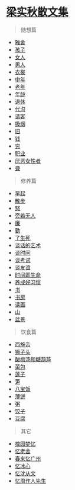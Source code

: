 <link href="../../css/style.css" rel="stylesheet" type="text/css" />

# [梁实秋散文集](http://m.rain8.com/view.php?aid=9168)

<div class="">

> 随想篇
+ [雅舍](http://www.rain8.com/article/class4/6780.htm)
+ [孩子](http://www.rain8.com/article/class4/6986.htm)
+ [女人](http://www.rain8.com/article/class4/7208.htm)
+ [男人](http://www.rain8.com/article/class4/7364.htm)
+ [衣裳](http://www.rain8.com/article/class4/7532.htm)
+ [中年](http://www.rain8.com/article/class4/7675.htm)
+ [老年](http://www.rain8.com/article/class4/7772.htm)
+ [年龄](http://www.rain8.com/article/class4/7897.htm)
+ [退休](http://www.rain8.com/article/class4/8009.htm)
+ [代沟](http://www.rain8.com/article/class4/8160.htm)
+ [请客](梁实秋散文集/请客.md)
+ [吸烟](http://www.rain8.com/article/class4/201112/8674.htm)
+ [旧](http://www.rain8.com/article/class4/201202/8857.htm)
+ [钱](http://www.rain8.com/article/class4/201202/8970.htm)
+ [穷](http://www.rain8.com/article/class4/201202/9061.htm)
+ [职业](http://www.rain8.com/article/class4/201203/9297.htm)
+ [厌恶女性者](http://www.rain8.com/article/class4/201203/9397.htm)
+ [聋](http://www.rain8.com/article/class4/201203/9518.htm)

> 修养篇
+ [早起](http://www.rain8.com/article/class4/201204/9631.htm)
+ [散步](http://www.rain8.com/article/class4/201204/9732.htm)
+ [怒](http://www.rain8.com/article/class4/201204/9830.htm)
+ [旁若无人](http://www.rain8.com/article/class4/201205/9935.htm)
+ [廉](http://www.rain8.com/article/class4/201205/10038.htm)
+ [勤](http://www.rain8.com/article/class4/201205/10163.htm)
+ [了生死](http://www.rain8.com/article/class4/201205/10286.htm)
+ [谈话的艺术](http://www.rain8.com/article/class4/201206/10396.htm)
+ [谈时间](http://www.rain8.com/article/class4/201206/10493.htm)
+ [谈考试](http://www.rain8.com/article/class4/201206/10586.htm)
+ [谈友谊](http://www.rain8.com/article/class4/201207/10694.htm)
+ [时间即生命](http://www.rain8.com/article/class4/201207/10787.htm)
+ [养成好习惯](http://www.rain8.com/article/class4/201207/10879.htm)
+ [书](http://www.rain8.com/article/class4/201208/10978.htm)
+ [书房](http://www.rain8.com/article/class4/201208/11072.htm)
+ [读画](http://www.rain8.com/article/class4/201208/11189.htm)
+ [山](http://www.rain8.com/article/class4/201209/11324.htm)
+ [盆景](http://www.rain8.com/article/class4/201209/11463.htm)

> 饮食篇
+ [西施舌](http://www.rain8.com/article/class4/201209/11668.htm)
+ [狮子头](http://www.rain8.com/article/class4/201210/11774.htm)
+ [酸梅汤和糖葫芦](http://www.rain8.com/article/class4/201210/12038.htm)
+ [菜包](http://www.rain8.com/article/class4/201211/12213.htm)
+ [莲子](http://www.rain8.com/article/class4/201211/12336.htm)
+ [笋](http://www.rain8.com/article/class4/201211/12488.htm)
+ [八宝饭](http://www.rain8.com/article/class4/201211/12611.htm)
+ [薄饼](http://www.rain8.com/article/class4/201212/12764.htm)
+ [粥](http://www.rain8.com/article/class4/201212/12884.htm)
+ [饺子](http://www.rain8.com/article/class4/201212/13054.htm)
+ [豆腐](http://www.rain8.com/article/class4/201301/13150.htm)

> 其它
+ [槐园梦忆](http://www.rain8.com/article/class4/201301/13273.htm)
+ [忆老舍](http://www.rain8.com/article/class4/201301/13381.htm)
+ [春来忆广州](http://www.rain8.com/article/class4/201301/13502.htm)
+ [忆冰心](http://www.rain8.com/article/class4/201302/13685.htm)
+ [忆沈从文](http://www.rain8.com/article/class4/201302/13825.htm)
+ [忆周作人先生](http://www.rain8.com/article/class4/201303/13961.htm)

</div>


